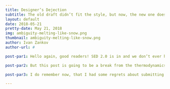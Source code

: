 ```yaml
---
title: Designer’s Dejection
subtitle: The old draft didn’t fit the style, but now, the new one doesn’t either.
layout: default
date: 2018-05-21
pretty-date: May 21, 2018
img: ambiguity-melting-like-snow.png
thumbnail: ambiguity-melting-like-snow.png
author: Ivan Zankov
author-url: #

post-par1: Hello again, good readers! SED 2.0 is in and we don’t ever have to worry about it again! Well, at least not that exact number indicative of our progress (measured on a scale from 0.0 to 5.0 and hopefully ending there). The delusion was good for the 30 seconds it took me to come up with that statement anyway… So, with the 40-MB-and-then-some-PDF having been sent in, now it is up to those of us not preparing for the CDR presentation to help those that are! In my case, I will probably soon have to help the other half of Team Thermal organize his speech points and maybe give him some neatly written cue cards!

post-par2: But this post is going to be a break from the thermodynamics references and deity-awful puns bound to come with them. This is not an entry from this guy writing as a thermal engineer. This is a transcribed log from the guy who originally worked on the TUBULAR logo you now see whenever you visit us. You see, if this post’s preview and main images strike you readers with any sense of familiarity, it might be because they depict my final draft of the product - how it was originally supposed to appear. Now, I did just use the words “original(ly)” and “final” in the same sentence, having them regard the same subject. This is where my contribution ended, and the successful elements from this were taken and accompanied by a few new decorations - that would become the molecules and stars that replace the mountains and clouds that can be seen in the background and periphery! This was TUBULAR’s final decision. The credit to the newer elements goes to a helpful friend of the soon-to-be new project manager of our group. It’s fair game whether the integration of the two ideas to form our final logo was also his doing, or the doing of the future manager herself! I don’t remember.

post-par3: I do remember now, that I had some regrets about submitting my design the way I did. I should have taken the hint at the time that the 80’s feel was meant to be a very loose guideline for the art style - and not the very core foundation of image’s appearance. The fluorescence of the outlines and the metallic luster of the letters just took this in the wrong direction, and I see why the true final change was made. What saddens me though is knowing how far this design was changed once outside of my grasp - and that now it too, no longer represents us entirely. At least one of the gases we originally intended to sample will no longer be being featured in our experiment, making some of the molecules included in the insignia redundant. If we had seen this coming sooner, I could have at least pressed the rest of TUBULAR at the time to remove them and expand the letters to the size seen in my original version. Maybe then, we’d be on the right track for good. And maybe then, people wouldn’t dwell so much on what the heck those letters are supposed to spell either.

---
```

